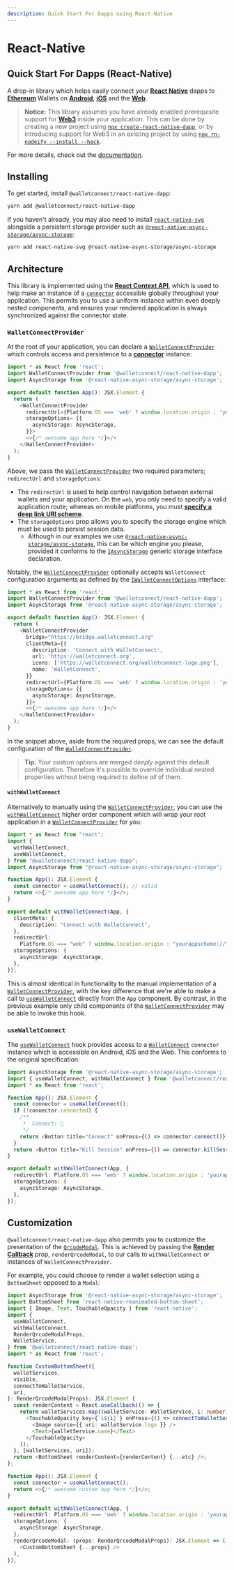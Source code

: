 ```yaml
---
description: Quick Start For Dapps using React-Native
---
```


# React-Native

## Quick Start For Dapps \(React-Native\)

A drop-in library which helps easily connect your [**React Native**](https://reactnative.dev) dapps to [**Ethereum**](https://ethereum.org) Wallets on [**Android**](https://reactnative.dev), [**iOS**](https://reactnative.dev) and the [**Web**](https://github.com/necolas/react-native-web).

> **Notice:** This library assumes you have already enabled prerequisite support for [**Web3**](https://github.com/ChainSafe/web3.js) inside your application. This can be done by creating a new project using [`npx create-react-native-dapp`](https://github.com/cawfree/create-react-native-dapp), or by introducing support for Web3 in an existing project by using [`npx rn-nodeify --install --hack`](https://github.com/tradle/rn-nodeify).

For more details, check out the [documentation](https://docs.walletconnect.org).

## Installing

To get started, install `@walletconnect/react-native-dapp`:

```bash
yarn add @walletconnect/react-native-dapp
```

If you haven't already, you may also need to install [`react-native-svg`](https://github.com/react-native-svg/react-native-svg) alongside a persistent storage provider such as [`@react-native-async-storage/async-storage`](https://github.com/react-native-async-storage/async-storage):

```bash
yarn add react-native-svg @react-native-async-storage/async-storage
```

## Architecture

This library is implemented using the [**React Context API**](https://reactjs.org/docs/context.html), which is used to help make an instance of a [`connector`](https://docs.walletconnect.org/client-api) accessible globally throughout your application. This permits you to use a uniform instance within even deeply nested components, and ensures your rendered application is always synchronized against the connector state.

### `WalletConnectProvider`

At the root of your application, you can declare a [`WalletConnectProvider`](https://github.com/WalletConnect/walletconnect-docs/tree/074ef6d866a4790726bc2159d80cdc4f35a969ea/quick-start/dapps/src/providers/WalletConnectProvider.tsx) which controls access and persistence to a [**connector**](https://docs.walletconnect.org/client-api) instance:

```typescript
import * as React from 'react';
import WalletConnectProvider from '@walletconnect/react-native-dapp';
import AsyncStorage from '@react-native-async-storage/async-storage';

export default function App(): JSX.Element {
  return (
    <WalletConnectProvider
      redirectUrl={Platform.OS === 'web' ? window.location.origin : 'yourappscheme://'}
      storageOptions= {{
        asyncStorage: AsyncStorage,
      }}>
      <>{/* awesome app here */}</>
    </WalletConnectProvider>
  );
}
```

Above, we pass the [`WalletConnectProvider`](https://github.com/WalletConnect/walletconnect-docs/tree/074ef6d866a4790726bc2159d80cdc4f35a969ea/quick-start/dapps/src/providers/WalletConnectProvider.tsx) two required parameters; `redirectUrl` and `storageOptions`:

* The `redirectUrl` is used to help control navigation between external wallets and your application. On the `web`, you only need to specify a valid application route; whereas on mobile platforms, you must [**specify a deep link URI scheme**](https://docs.expo.io/workflow/linking/#universaldeep-links-without-a-custom-scheme).
* The `storageOptions` prop allows you to specify the storage engine which must be used to persist session data.
  * Although in our examples we use [`@react-native-async-storage/async-storage`](https://github.com/react-native-async-storage/async-storage), this can be which engine you please, provided it conforms to the [`IAsyncStorage`](https://github.com/pedrouid/keyvaluestorage) generic storage interface declaration.

Notably, the [`WalletConnectProvider`](https://github.com/WalletConnect/walletconnect-docs/tree/074ef6d866a4790726bc2159d80cdc4f35a969ea/quick-start/dapps/src/providers/WalletConnectProvider.tsx) optionally accepts `WalletConnect` configuration arguments as defined by the [`IWalletConnectOptions`](https://github.com/WalletConnect/walletconnect-monorepo/tree/next/packages/helpers/utils) interface:

```typescript
import * as React from 'react';
import WalletConnectProvider from '@walletconnect/react-native-dapp';
import AsyncStorage from '@react-native-async-storage/async-storage';

export default function App(): JSX.Element {
  return (
    <WalletConnectProvider
      bridge="https://bridge.walletconnect.org"
      clientMeta={{
        description: 'Connect with WalletConnect',
        url: 'https://walletconnect.org',
        icons: ['https://walletconnect.org/walletconnect-logo.png'],
        name: 'WalletConnect',
      }}
      redirectUrl={Platform.OS === 'web' ? window.location.origin : 'yourappscheme://'}
      storageOptions= {{
        asyncStorage: AsyncStorage,
      }}>
      <>{/* awesome app here */}</>
    </WalletConnectProvider>
  );
}
```

In the snippet above, aside from the required props, we can see the default configuration of the [`WalletConnectProvider`](https://github.com/WalletConnect/walletconnect-docs/tree/074ef6d866a4790726bc2159d80cdc4f35a969ea/quick-start/dapps/src/providers/WalletConnectProvider.tsx).

> **Tip:** Your custom options are merged _deeply_ against this default configuration. Therefore it's possible to override individual nested properties without being required to define _all_ of them.

#### `withWalletConnect`

Alternatively to manually using the [`WalletConnectProvider`](https://github.com/WalletConnect/walletconnect-docs/tree/074ef6d866a4790726bc2159d80cdc4f35a969ea/quick-start/dapps/src/providers/WalletConnectProvider.tsx), you can use the [`withWalletConnect`](https://github.com/WalletConnect/walletconnect-docs/tree/074ef6d866a4790726bc2159d80cdc4f35a969ea/quick-start/dapps/src/hooks/useWalletConnect.ts) higher order component which will wrap your root application in a [`WalletConnectProvider`](https://github.com/WalletConnect/walletconnect-docs/tree/074ef6d866a4790726bc2159d80cdc4f35a969ea/quick-start/dapps/src/providers/WalletConnectProvider.tsx) for you:

```typescript
import * as React from "react";
import {
  withWalletConnect,
  useWalletConnect,
} from "@walletconnect/react-native-dapp";
import AsyncStorage from "@react-native-async-storage/async-storage";

function App(): JSX.Element {
  const connector = useWalletConnect(); // valid
  return <>{/* awesome app here */}</>;
}

export default withWalletConnect(App, {
  clientMeta: {
    description: "Connect with WalletConnect",
  },
  redirectUrl:
    Platform.OS === "web" ? window.location.origin : "yourappscheme://",
  storageOptions: {
    asyncStorage: AsyncStorage,
  },
});
```

This is almost identical in functionality to the manual implementation of a [`WalletConnectProvider`](https://github.com/WalletConnect/walletconnect-docs/tree/074ef6d866a4790726bc2159d80cdc4f35a969ea/quick-start/dapps/src/providers/WalletConnectProvider.tsx), with the key difference that we're able to make a call to [`useWalletConnect`](https://github.com/WalletConnect/walletconnect-docs/tree/074ef6d866a4790726bc2159d80cdc4f35a969ea/quick-start/dapps/src/hooks/useWalletConnect.ts) directly from the `App` component. By contrast, in the previous example only child components of the [`WalletConnectProvider`](https://github.com/WalletConnect/walletconnect-docs/tree/074ef6d866a4790726bc2159d80cdc4f35a969ea/quick-start/dapps/src/providers/WalletConnectProvider.tsx) may be able to invoke this hook.

### `useWalletConnect`

The [`useWalletConnect`](https://github.com/WalletConnect/walletconnect-docs/tree/074ef6d866a4790726bc2159d80cdc4f35a969ea/quick-start/dapps/src/hooks/useWalletConnect.ts) hook provides access to a [`WalletConnect`](https://docs.walletconnect.org/client-api) `connector` instance which is accessible on Android, iOS and the Web. This conforms to the original specification:

```typescript
import AsyncStorage from '@react-native-async-storage/async-storage';
import { useWalletConnect, withWalletConnect } from '@walletconnect/react-native-dapp';
import * as React from 'react';

function App(): JSX.Element {
  const connector = useWalletConnect();
  if (!connector.connected) {
    /**
     *  Connect! 🎉
     */
    return <Button title="Connect" onPress={() => connector.connect()} />;
  }
  return <Button title="Kill Session" onPress={() => connector.killSession()} />;
}

export default withWalletConnect(App, {
  redirectUrl: Platform.OS === 'web' ? window.location.origin : 'yourappscheme://',
  storageOptions: {
    asyncStorage: AsyncStorage,
  },
});
```

## Customization

`@walletconnect/react-native-dapp` also permits you to customize the presentation of the [`QrcodeModal`](https://github.com/WalletConnect/walletconnect-docs/tree/074ef6d866a4790726bc2159d80cdc4f35a969ea/quick-start/dapps/src/components/QrcodeModal.tsx). This is achieved by passing the [**Render Callback**](react-native.md) prop, `renderQrcodeModal`, to our calls to `withWalletConnect` or instances of `WalletConnectProvider`.

For example, you could choose to render a wallet selection using a `BottomSheet` opposed to a `Modal`:

```typescript
import AsyncStorage from '@react-native-async-storage/async-storage';
import BottomSheet from 'react-native-reanimated-bottom-sheet';
import { Image, Text, TouchableOpacity } from 'react-native';
import {
  useWalletConnect,
  withWalletConnect,
  RenderQrcodeModalProps,
  WalletService,
} from '@walletconnect/react-native-dapp';
import * as React from 'react';

function CustomBottomSheet({
  walletServices,
  visible,
  connectToWalletService,
  uri,
}: RenderQrcodeModalProps): JSX.Element {
  const renderContent = React.useCallback(() => {
    return walletServices.map((walletService: WalletService, i: number) => (
      <TouchableOpacity key={`i${i}`} onPress={() => connectToWalletService(walletService, uri)}>
        <Image source={{ uri: walletService.logo }} />
        <Text>{walletService.name}</Text>
      </TouchableOpacity>
    ));
  }, [walletServices, uri]);
  return <BottomSheet renderContent={renderContent} {...etc} />;
};

function App(): JSX.Element {
  const connector = useWalletConnect();
  return <>{/* awesome custom app here */}</>;
}

export default withWalletConnect(App, {
  redirectUrl: Platform.OS === 'web' ? window.location.origin : 'yourappscheme://',
  storageOptions: {
    asyncStorage: AsyncStorage,
  },
  renderQrcodeModal: (props: RenderQrcodeModalProps): JSX.Element => (
    <CustomBottomSheet {...props} />
  ),
});
```

